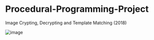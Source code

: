 # Procedural-Programming-Project
Image Crypting, Decrypting and Template Matching (2018)

![image](https://user-images.githubusercontent.com/48520340/219868613-1d43c927-80b1-4b17-9174-956bad48871e.png)
